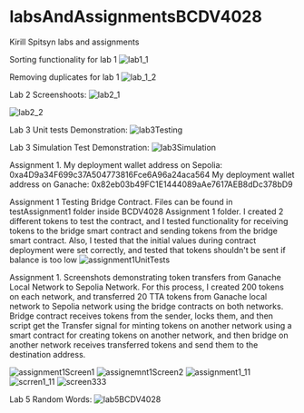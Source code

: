 # labsAndAssignmentsBCDV4028

Kirill Spitsyn labs and assignments

Sorting functionality for lab 1
![lab1_1](https://github.com/KirillSpitsyn/labsAndAssignmentsBCDV4028/assets/72778161/b7a173bf-e873-468d-85c6-620f699f61cb)

Removing duplicates for lab 1
![lab_1_2](https://github.com/KirillSpitsyn/labsAndAssignmentsBCDV4028/assets/72778161/f4c604b1-6335-4f80-9b40-b52f697276f3)

Lab 2 Screenshoots:
![lab2_1](https://github.com/KirillSpitsyn/labsAndAssignmentsBCDV4028/assets/72778161/8a125dfc-b817-42e5-b39b-fba2e5f753c6)

![lab2_2](https://github.com/KirillSpitsyn/labsAndAssignmentsBCDV4028/assets/72778161/c5bfd043-fb12-42a4-af95-847474841967)

Lab 3 Unit tests Demonstration:
![lab3Testing](https://github.com/KirillSpitsyn/labsAndAssignmentsBCDV4028/assets/72778161/07a116dd-16ee-4a20-82e6-3db8537c9a81)

Lab 3 Simulation Test Demonstration:
![lab3Simulation](https://github.com/KirillSpitsyn/labsAndAssignmentsBCDV4028/assets/72778161/b58e03e0-f786-4e7d-9f93-fb83a7e19756)

Assignment 1.
My deployment wallet address on Sepolia: 0xa4D9a34F699c37A504773816Fce6A96a24aca564
My deployment wallet address on Ganache: 0x82eb03b49FC1E1444089aAe7617AEB8dDc378bD9

Assignment 1 Testing Bridge Contract. Files can be found in testAssignment1 folder inside BCDV4028 Assignment 1 folder. I created 2 
different tokens to test the contract, and I tested functionality for receiving tokens to the bridge smart contract and sending tokens
from the bridge smart contract. Also, I tested that the initial values during contract deployment were set correctly, and tested that
tokens shouldn't be sent if balance is too low
![assignment1UnitTests](https://github.com/KirillSpitsyn/labsAndAssignmentsBCDV4028/assets/72778161/3ebec005-1bac-4ae4-86d3-b04612790cb2)

Assignment 1. Screenshots demonstrating token transfers from Ganache Local Network to Sepolia Network. For this process, I 
created 200 tokens on each network, and transferred 20 TTA tokens from Ganache local network to Sepolia network using the bridge contracts
on both networks. Bridge contract receives tokens from the sender, locks them, and then script get the Transfer signal for minting tokens
on another network using a smart contract for creating tokens on another network, and then bridge on another network receives transferred 
tokens and send them to the destination address.

![assignment1Screen1](https://github.com/KirillSpitsyn/labsAndAssignmentsBCDV4028/assets/72778161/e573972f-56ae-4b69-98d6-5c7de5f8a8dd)
![assignemnt1Screen2](https://github.com/KirillSpitsyn/labsAndAssignmentsBCDV4028/assets/72778161/75ceaf25-6ff4-4e49-8053-04429b3f88ea)
![assignment1_11](https://github.com/KirillSpitsyn/labsAndAssignmentsBCDV4028/assets/72778161/5aa08350-e1ca-40c0-b8ed-4177dde313a5)
![scrren1_11](https://github.com/KirillSpitsyn/labsAndAssignmentsBCDV4028/assets/72778161/7d5f08aa-efe5-44ed-bd1b-36c29e7762bc)
![screen333](https://github.com/KirillSpitsyn/labsAndAssignmentsBCDV4028/assets/72778161/b9f8f670-79b9-4979-878e-5bee052f39f2)


Lab 5 Random Words:
![lab5BCDV4028](https://github.com/KirillSpitsyn/labsAndAssignmentsBCDV4028/assets/72778161/3960f464-033b-44b6-aeb9-bac0b162564d)

